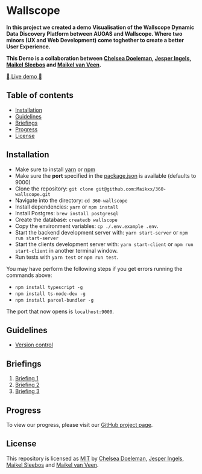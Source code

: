 # Wallscope

**In this project we created a demo Visualisation of the Wallscope Dynamic Data Discovery Platform between AUOAS and Wallscope. Where two minors (UX and Web Development) come toghether to create a better User Experience.**

**This Demo is a collaboration between [Chelsea Doeleman](https://github.com/ChelseaDoeleman), [Jesper Ingels](https://github.com/JesperIngels), [Maikel Sleebos](https://github.com/Senpaizuri) and [Maikel van Veen](https://github.com/maikxx).**

[🚀 Live demo 🚀](https://wallscope.herokuapp.com/)

## Table of contents

* [Installation](#Installation)
* [Guidelines](#Guidelines)
* [Briefings](#Briefings)
* [Progress](#Progress)
* [License](#License)

## Installation

* Make sure to install [yarn](https://yarnpkg.com/en/) or [npm](https://www.npmjs.com)
* Make sure the **port** specified in the [package.json](package.json) is available (defaults to 9000)
* Clone the repository: `git clone git@github.com:Maikxx/360-wallscope.git`
* Navigate into the directory: `cd 360-wallscope`
* Install dependencies: `yarn` or `npm install`
* Install Postgres: `brew install postgresql`
* Create the database: `createdb wallscope`
* Copy the environment variables: `cp ./.env.example .env`.
* Start the backend development server with: `yarn start-server` or `npm run start-server`
* Start the clients development server with: `yarn start-client` or `npm run start-client` in another terminal window.
* Run tests with `yarn test` or `npm run test`.

You may have perform the following steps if you get errors running the commands above:

* `npm install typescript -g`
* `npm install ts-node-dev -g`
* `npm install parcel-bundler -g`

The port that now opens is `localhost:9000`.

## Guidelines

* [Version control](./docs/guidelines/VERSION_CONTROL.md)

## Briefings

1. [Briefing 1](./docs/BRIEFING_1.md)
2. [Briefing 2](./docs/BRIEFING_2_WALLSCOPE.md)
3. [Briefing 3](./docs/BRIEFING_3.md)

## Progress

To view our progress, please visit our [GitHub project page](https://github.com/Maikxx/360-wallscope/projects/1).

## License

This repository is licensed as [MIT](LICENSE) by [Chelsea Doeleman](https://github.com/ChelseaDoeleman), [Jesper Ingels](https://github.com/JesperIngels), [Maikel Sleebos](https://github.com/Senpaizuri) and [Maikel van Veen](https://github.com/maikxx).